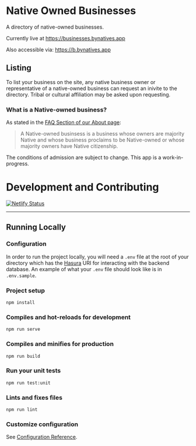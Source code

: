# Native Owned Businesses

A directory of native-owned businesses.

Currently live at https://businesses.bynatives.app

Also accessible via:
https://b.bynatives.app

## Listing
To list your business on the site, any native business owner or representative
of a native-owned business can request an inivite to the directory.
Tribal or cultural affiliation may be asked upon requesting.


### What is a Native-owned business?
As stated in the [FAQ Section of our About page](https://businesses.bynatives.app/about):
> A Native-owned businsess is a business whose owners are majority Native and
> whose business proclaims to be Native-owned or whose majority owners have
> Native citizenship.

The conditions of admission are subject to change. This app is a
work-in-progress.

# Development and Contributing

[![Netlify Status](https://api.netlify.com/api/v1/badges/37e3b30d-ef2d-4df5-96a8-bfe031a85557/deploy-status)](https://app.netlify.com/sites/affectionate-meninsky-652e21/deploys)

---

## Running Locally

### Configuration

In order to run the project locally, you will need a `.env` file at the root of your directory which has the [Hasura](https://hasura.io/) URI for interacting with the backend database. An example of what your `.env` file should look like is in `.env.sample`.

### Project setup
```
npm install
```

### Compiles and hot-reloads for development
```
npm run serve
```

### Compiles and minifies for production
```
npm run build
```

### Run your unit tests
```
npm run test:unit
```

### Lints and fixes files
```
npm run lint
```

### Customize configuration
See [Configuration Reference](https://cli.vuejs.org/config/).
